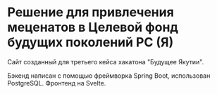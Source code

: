 # Решение для привлечения меценатов в Целевой фонд будущих поколений РС (Я)

Сайт созданный для третьего кейса хакатона "Будущее Якутии".

Бэкенд написан с помощью фреймворка Spring Boot, использован PostgreSQL. Фронтенд на Svelte. 
